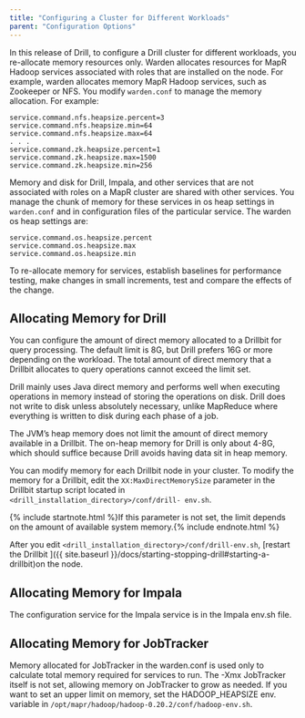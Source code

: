 ```yaml
---
title: "Configuring a Cluster for Different Workloads"
parent: "Configuration Options"
---
```

In this release of Drill, to configure a Drill cluster for different workloads, you re-allocate memory resources only. Warden allocates resources for MapR Hadoop services associated with roles that are installed on the node. For example, warden allocates memory MapR Hadoop services, such as Zookeeper or NFS. You modify `warden.conf` to manage the memory allocation. For example:

    service.command.nfs.heapsize.percent=3
    service.command.nfs.heapsize.min=64
    service.command.nfs.heapsize.max=64
    . . .
    service.command.zk.heapsize.percent=1
    service.command.zk.heapsize.max=1500
    service.command.zk.heapsize.min=256

Memory and disk for Drill, Impala, and other services that are not associated with roles on a MapR cluster are shared with other services. You manage the chunk of memory for these services in os heap settings in `warden.conf` and in configuration files of the particular service. The warden os heap settings are:

    service.command.os.heapsize.percent
    service.command.os.heapsize.max
    service.command.os.heapsize.min

To re-allocate memory for services, establish baselines for performance testing, make changes in small increments, test and compare the effects of the change. 

## Allocating Memory for Drill
You can configure the amount of direct memory allocated to a Drillbit for
query processing. The default limit is 8G, but Drill prefers 16G or more
depending on the workload. The total amount of direct memory that a Drillbit
allocates to query operations cannot exceed the limit set.

Drill mainly uses Java direct memory and performs well when executing
operations in memory instead of storing the operations on disk. Drill does not
write to disk unless absolutely necessary, unlike MapReduce where everything
is written to disk during each phase of a job.

The JVM’s heap memory does not limit the amount of direct memory available in
a Drillbit. The on-heap memory for Drill is only about 4-8G, which should
suffice because Drill avoids having data sit in heap memory.

You can modify memory for each Drillbit node in your cluster. To modify the
memory for a Drillbit, edit the `XX:MaxDirectMemorySize` parameter in the
Drillbit startup script located in `<drill_installation_directory>/conf/drill-
env.sh`.

{% include startnote.html %}If this parameter is not set, the limit depends on the amount of available system memory.{% include endnote.html %}

After you edit `<drill_installation_directory>/conf/drill-env.sh`, [restart
the Drillbit
]({{ site.baseurl }}/docs/starting-stopping-drill#starting-a-drillbit)on
the node.

## Allocating Memory for Impala

The configuration service for the Impala service is in the Impala env.sh file.

## Allocating Memory for JobTracker

Memory allocated for JobTracker in the warden.conf is used only to calculate total memory required for services to run. The -Xmx JobTracker itself is not set, allowing memory on JobTracker to grow as needed. If you want to set an upper limit on memory, set the HADOOP_HEAPSIZE env. variable in `/opt/mapr/hadoop/hadoop-0.20.2/conf/hadoop-env.sh`.